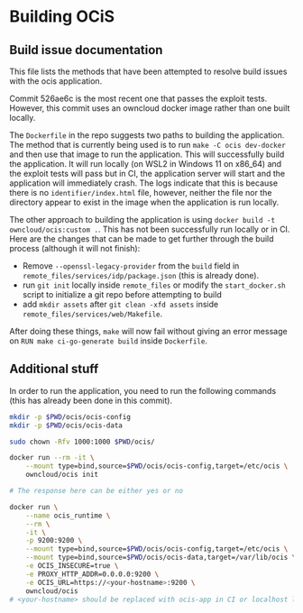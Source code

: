 # Building OCiS

## Build issue documentation

This file lists the methods that have been attempted to resolve build issues
with the ocis application.

Commit 526ae6c is the most recent one that passes the exploit tests. However,
this commit uses an owncloud docker image rather than one built locally.

The `Dockerfile` in the repo suggests two paths to building the application.
The method that is currently being used is to run `make -C ocis dev-docker` and
then use that image to run the application. This will successfully build the
application. It will run locally (on WSL2 in Windows 11 on x86_64) and the
exploit tests will pass but in CI, the application server will start and the
application will immediately crash. The logs indicate that this is because
there is no `identifier/index.html` file, however, neither the file nor the
directory appear to exist in the image when the application is run locally.

The other approach to building the application is using
`docker build -t owncloud/ocis:custom .`. This has not been successfully run
locally or in CI. Here are the changes that can be made to get further through
the build process (although it will not finish):

* Remove `--openssl-legacy-provider` from the `build` field in `remote_files/services/idp/package.json` (this is already done).
* run `git init` locally inside `remote_files` or modify the `start_docker.sh` script to initialize a git repo before attempting to build
* add `mkdir assets` after `git clean -xfd assets` inside `remote_files/services/web/Makefile`.

After doing these things, `make` will now fail without giving an error message
on `RUN make ci-go-generate build` inside `Dockerfile`.

## Additional stuff

In order to run the application, you need to run the following commands (this
has already been done in this commit).

```bash
mkdir -p $PWD/ocis/ocis-config
mkdir -p $PWD/ocis/ocis-data

sudo chown -Rfv 1000:1000 $PWD/ocis/

docker run --rm -it \
    --mount type=bind,source=$PWD/ocis/ocis-config,target=/etc/ocis \
    owncloud/ocis init

# The response here can be either yes or no

docker run \
    --name ocis_runtime \
    --rm \
    -it \
    -p 9200:9200 \
    --mount type=bind,source=$PWD/ocis/ocis-config,target=/etc/ocis \
    --mount type=bind,source=$PWD/ocis/ocis-data,target=/var/lib/ocis \
    -e OCIS_INSECURE=true \
    -e PROXY_HTTP_ADDR=0.0.0.0:9200 \
    -e OCIS_URL=https://<your-hostname>:9200 \
    owncloud/ocis
# <your-hostname> should be replaced with ocis-app in CI or localhost locally.
```
